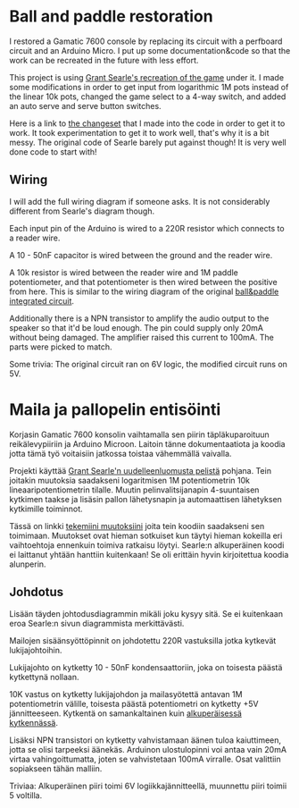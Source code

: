 # Ball and paddle restoration

I restored a Gamatic 7600 console by replacing its circuit
with a perfboard circuit and an Arduino Micro. I put up some
documentation&code so that the work can be recreated in the
future with less effort.

This project is using
[Grant Searle's recreation of the game][AVRPong]
under it. I made some modifications in order to get
input from logarithmic 1M pots instead of the linear 10k
pots, changed the game select to a 4-way switch, and
added an auto serve and serve button switches.

Here is a link to [the changeset][changes] that I made into
the code in order to get it to work. It took experimentation
to get it to work well, that's why it is a bit messy. The
original code of Searle barely put against though! It is
very well done code to start with!

## Wiring

I will add the full wiring diagram if someone asks. It is
not considerably different from Searle's diagram though.

Each input pin of the Arduino is wired to a 220R resistor which
connects to a reader wire.

A 10 - 50nF capacitor is wired between the ground and the
reader wire.

A 10k resistor is wired between the reader wire and 1M
paddle potentiometer, and that potentiometer is then wired
between the positive from here. This is similar to
the wiring diagram of the original
[ball&paddle integrated circuit][AY-3-8500].

Additionally there is a NPN transistor to amplify the
audio output to the speaker so that it'd be loud enough. The
pin could supply only 20mA without being damaged. The
amplifier raised this current to 100mA. The parts were
picked to match.

Some trivia: The original circuit ran on 6V logic, the
modified circuit runs on 5V.

 [AVRPong]: http://searle.hostei.com/grant/AVRPong/index.html
 [changes]: https://github.com/cheery/ball_and_paddle_restoration/commit/3047468052ebcef3ed3a6caf8d119def636e6a6f
 [AY-3-8500]: https://en.wikipedia.org/wiki/AY-3-8500


# Maila ja pallopelin entisöinti

Korjasin Gamatic 7600 konsolin vaihtamalla sen piirin
täpläkuparoituun reikälevypiiriin ja Arduino Microon.
Laitoin tänne dokumentaatiota ja koodia jotta tämä työ
voitaisiin jatkossa toistaa vähemmällä vaivalla.

Projekti käyttää
[Grant Searle'n uudelleenluomusta pelistä][AVRPong]
pohjana. Tein joitakin muutoksia saadakseni logaritmisen 1M
potentiometrin 10k lineaaripotentiometrin tilalle. Muutin
pelinvalitsijanapin 4-suuntaisen kytkimen taakse ja lisäsin
pallon lähetysnapin ja automaattisen lähetyksen kytkimille
toiminnot.

Tässä on linkki [tekemiini muutoksiini][changes] joita tein
koodiin saadakseni sen toimimaan. Muutokset ovat hieman
sotkuiset kun täytyi hieman kokeilla eri vaihtoehtoja
ennenkuin toimiva ratkaisu löytyi. Searle:n alkuperäinen
koodi ei laittanut yhtään hanttiin kuitenkaan! Se oli
erittäin hyvin kirjoitettua koodia alunperin.

## Johdotus

Lisään täyden johtodusdiagrammin mikäli joku kysyy sitä. Se
ei kuitenkaan eroa Searle:n sivun diagrammista
merkittävästi.

Mailojen sisäänsyöttöpinnit on johdotettu 220R vastuksilla
jotka kytkevät lukijajohtoihin.

Lukijajohto on kytketty 10 - 50nF kondensaattoriin, joka on toisesta
päästä kytkettynä nollaan.

10K vastus on kytketty lukijajohdon ja mailasyötettä antavan
1M potentiometrin välille, toisesta päästä potentiometri on
kytketty +5V jännitteeseen. Kytkentä on samankaltainen kuin
[alkuperäisessä kytkennässä][AY-3-8500].

Lisäksi NPN transistori on kytketty vahvistamaan äänen tuloa
kaiuttimeen, jotta se olisi tarpeeksi äänekäs. Arduinon
ulostulopinni voi antaa vain 20mA virtaa vahingoittumatta,
joten se vahvistetaan 100mA virralle. Osat valittiin
sopiakseen tähän malliin.

Triviaa: Alkuperäinen piiri toimi 6V logiikkajännitteellä,
muunnettu piiri toimii 5 voltilla.
